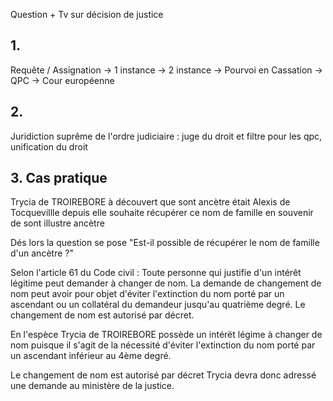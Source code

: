 Question + Tv sur décision de justice


## 1. 
Requête / Assignation -> 1 instance -> 2 instance -> Pourvoi en Cassation -> QPC -> Cour européenne

## 2. 
Juridiction suprême de l'ordre judiciaire : juge du droit et filtre pour les qpc, unification du droit

## 3. Cas pratique

Trycia de TROIREBORE à découvert que sont ancètre était Alexis de Tocquevillle depuis elle souhaite récupérer ce nom de famille en souvenir de sont illustre ancètre

Dés lors la question se pose "Est-il possible de récupérer le nom de famille d'un ancètre ?"

Selon l'article 61 du Code civil : Toute personne qui justifie d'un intérêt légitime peut demander à changer de nom. La demande de changement de nom peut avoir pour objet d'éviter l'extinction du nom porté par un ascendant ou un collatéral du demandeur jusqu'au quatrième degré. Le changement de nom est autorisé par décret.

En l'espèce Trycia de TROIREBORE possède un intérët légime à changer de nom puisque il s'agit de la nécessité d'éviter l'extinction du nom porté par un ascendant inférieur au 4ème degré.


Le changement de nom est autorisé par décret Trycia devra donc adressé une demande au ministère de la justice.